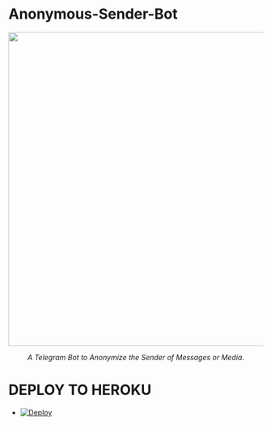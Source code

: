# Anonymous-Sender-Bot
<p align="center">
<img src="https://telegra.ph/file/70f0362a545ead3e18030.jpg" width="620", height="620"></p>

<p align="center"><i>A Telegram Bot to Anonymize the Sender of Messages or Media.</i></p>




# DEPLOY TO HEROKU
* [![Deploy](https://www.herokucdn.com/deploy/button.svg)](https://heroku.com/deploy?template=https://github.com/prothinkergang/anonymous-bot)
